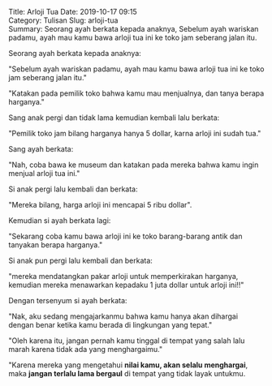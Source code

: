Title: Arloji Tua
Date: 2019-10-17 09:15  
Category: Tulisan 
Slug: arloji-tua  
Summary: Seorang ayah berkata kepada anaknya, Sebelum ayah wariskan padamu, ayah mau kamu bawa arloji tua ini ke toko jam seberang jalan itu.

Seorang ayah berkata kepada anaknya:

"Sebelum ayah wariskan padamu, ayah mau kamu bawa arloji tua ini ke toko jam seberang jalan itu."

"Katakan pada pemilik toko bahwa kamu mau menjualnya, dan tanya berapa harganya."

Sang anak pergi dan tidak lama kemudian kembali lalu berkata:

"Pemilik toko jam bilang harganya hanya 5 dollar, karna arloji ini sudah tua."

Sang ayah berkata:

"Nah, coba bawa ke museum dan katakan pada mereka bahwa kamu ingin menjual arloji tua ini."

Si anak pergi lalu kembali dan berkata:

"Mereka bilang, harga arloji ini mencapai 5 ribu dollar".

Kemudian si ayah berkata lagi:

"Sekarang coba kamu bawa arloji ini ke toko barang-barang antik dan tanyakan berapa harganya."

Si anak pun pergi lalu kembali dan berkata:

"mereka mendatangkan pakar arloji untuk memperkirakan harganya, kemudian mereka menawarkan kepadaku 1 juta dollar untuk arloji ini!!"

Dengan tersenyum si ayah berkata:

"Nak, aku sedang mengajarkanmu bahwa kamu hanya akan dihargai dengan benar ketika kamu berada di lingkungan yang tepat."

"Oleh karena itu, jangan pernah kamu tinggal di tempat yang salah lalu marah karena tidak ada yang menghargaimu."

"Karena mereka yang mengetahui **nilai kamu, akan selalu menghargai**, maka **jangan terlalu lama bergaul** di tempat yang tidak layak untukmu.